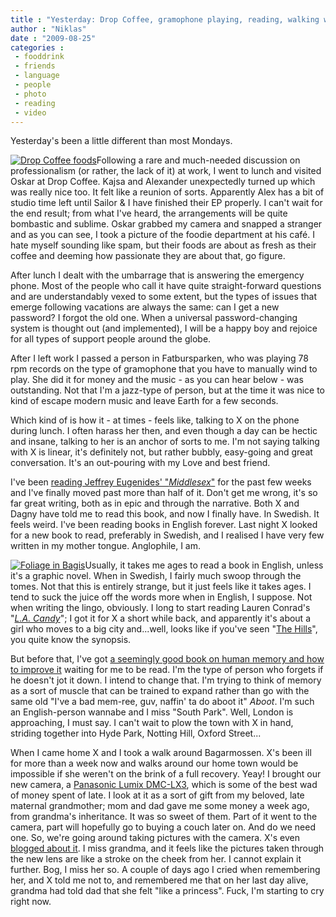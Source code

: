```yaml
---
title : "Yesterday: Drop Coffee, gramophone playing, reading, walking with X, missing grandma"
author : "Niklas"
date : "2009-08-25"
categories : 
 - fooddrink
 - friends
 - language
 - people
 - photo
 - reading
 - video
---
```


Yesterday's been a little different than most Mondays.

[![Drop Coffee foods](http://farm4.static.flickr.com/3495/3853721960_93ca4a195e.jpg)](http://www.flickr.com/photos/pivic/3853721960)Following a rare and much-needed discussion on professionalism (or rather, the lack of it) at work, I went to lunch and visited Oskar at Drop Coffee. Kajsa and Alexander unexpectedly turned up which was really nice too. It felt like a reunion of sorts. Apparently Alex has a bit of studio time left until Sailor & I have finished their EP properly. I can't wait for the end result; from what I've heard, the arrangements will be quite bombastic and sublime. Oskar grabbed my camera and snapped a stranger and as you can see, I took a picture of the foodie department at his café. I hate myself sounding like spam, but their foods are about as fresh as their coffee and deeming how passionate they are about that, go figure.

After lunch I dealt with the umbarrage that is answering the emergency phone. Most of the people who call it have quite straight-forward questions and are understandably vexed to some extent, but the types of issues that emerge following vacations are always the same: can I get a new password? I forgot the old one. When a universal password-changing system is thought out (and implemented), I will be a happy boy and rejoice for all types of support people around the globe.

After I left work I passed a person in Fatbursparken, who was playing 78 rpm records on the type of gramophone that you have to manually wind to play. She did it for money and the music - as you can hear below - was outstanding. Not that I'm a jazz-type of person, but at the time it was nice to kind of escape modern music and leave Earth for a few seconds.

Which kind of is how it - at times - feels like, talking to X on the phone during lunch. I often harass her then, and even though a day can be hectic and insane, talking to her is an anchor of sorts to me. I'm not saying talking with X is linear, it's definitely not, but rather bubbly, easy-going and great conversation. It's an out-pouring with my Love and best friend.

I've been [reading Jeffrey Eugenides' "_Middlesex_"](http://www.goodreads.com/user_status/show/1207042-is-on-page-330-of-529-of-middlesex-by-jeffrey-eugenides) for the past few weeks and I've finally moved past more than half of it. Don't get me wrong, it's so far great writing, both as in epic and through the narrative. Both X and Dagny have told me to read this book, and now I finally have. In Swedish. It feels weird. I've been reading books in English forever. Last night X looked for a new book to read, preferably in Swedish, and I realised I have very few written in my mother tongue. Anglophile, I am.

[![Foliage in Bagis](http://farm3.static.flickr.com/2567/3853726692_db1033718d.jpg)](http://www.flickr.com/photos/pivic/3853726692)Usually, it takes me ages to read a book in English, unless it's a graphic novel. When in Swedish, I fairly much swoop through the tomes. Not that this is entirely strange, but it just feels like it takes ages. I tend to suck the juice off the words more when in English, I suppose. Not when writing the lingo, obviously. I long to start reading Lauren Conrad's "_[L.A. Candy](http://www.goodreads.com/book/show/4758093.L_A_Candy)_"; I got it for X a short while back, and apparently it's about a girl who moves to a big city and...well, looks like if you've seen "[The Hills](https://niklasblog.com/?p=1477)", you quite know the synopsis.

But before that, I've got [a seemingly good book on human memory and how to improve it](http://www.goodreads.com/book/show/161207.Your_Memory_How_It_Works_and_How_to_Improve_It) waiting for me to be read. I'm the type of person who forgets if he doesn't jot it down. I intend to change that. I'm trying to think of memory as a sort of muscle that can be trained to expand rather than go with the same old "I've a bad mem-ree, guv, naffin' ta do aboot it" _Aboot_. I'm such an English-person wannabe and I miss "South Park". Well, London is approaching, I must say. I can't wait to plow the town with X in hand, striding together into Hyde Park, Notting Hill, Oxford Street...

When I came home X and I took a walk around Bagarmossen. X's been ill for more than a week now and walks around our home town would be impossible if she weren't on the brink of a full recovery. Yeay! I brought our new camera, a [Panasonic Lumix DMC-LX3](http://www.dpreview.com/reviews/panasonicdmclx3), which is some of the best wad of money spent of late. I look at it as a sort of gift from my beloved, late maternal grandmother; mom and dad gave me some money a week ago, from grandma's inheritance. It was so sweet of them. Part of it went to the camera, part will hopefully go to buying a couch later on. And do we need one. So, we're going around taking pictures with the camera. X's even [blogged about it](http://cyndamoore.wordpress.com/2009/08/22/photographic). I miss grandma, and it feels like the pictures taken through the new lens are like a stroke on the cheek from her. I cannot explain it further. Bog, I miss her so. A couple of days ago I cried when remembering her, and X told me not to, and remembered me that on her last day alive, grandma had told dad that she felt "like a princess". Fuck, I'm starting to cry right now.
